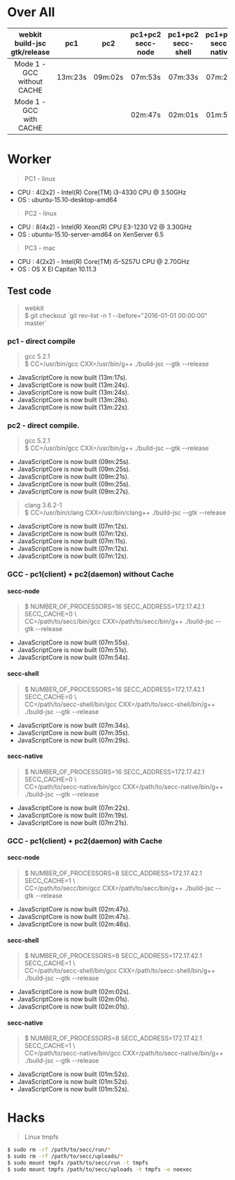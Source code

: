 # Over All
| webkit build-jsc <br> gtk/release  |   pc1   |   pc2   | pc1+pc2 <br> secc-node | pc1+pc2 <br> secc-shell | pc1+pc2 <br> secc-native |
|:--:|:-------:|:-------:|:-----------------:|:------------------:|:-------------------:|
| Mode 1 - GCC <br> without CACHE | 13m:23s | 09m:02s |      07m:53s      |       07m:33s      |       07m:21s       |
|   Mode 1 - GCC <br> with CACHE  |         |         |      02m:47s      |       02m:01s      |       01m:52s       |


# Worker

> PC1 - linux
* CPU : 4(2x2) - Intel(R) Core(TM) i3-4330 CPU @ 3.50GHz
* OS : ubuntu-15.10-desktop-amd64

> PC2 - linux
* CPU : 8(4x2) - Intel(R) Xeon(R) CPU E3-1230 V2 @ 3.30GHz
* OS : ubuntu-15.10-server-amd64 on XenServer 6.5

> PC3 - mac
* CPU : 4(2x2) - Intel(R) Core(TM) i5-5257U CPU @ 2.70GHz
* OS : OS X El Capitan 10.11.3

## Test code
> webkit <br>
> $ git checkout \`git rev-list -n 1 --before="2016-01-01 00:00:00" master\`


### pc1 - direct compile
> gcc 5.2.1 <br>
> $ CC=/usr/bin/gcc CXX=/usr/bin/g++ ./build-jsc --gtk --release
* JavaScriptCore is now built (13m:17s).
* JavaScriptCore is now built (13m:24s).
* JavaScriptCore is now built (13m:24s).
* JavaScriptCore is now built (13m:28s).
* JavaScriptCore is now built (13m:22s).


### pc2 - direct compile.
> gcc 5.2.1 <br>
> $ CC=/usr/bin/gcc CXX=/usr/bin/g++ ./build-jsc --gtk --release
* JavaScriptCore is now built (09m:25s).
* JavaScriptCore is now built (09m:25s).
* JavaScriptCore is now built (09m:21s).
* JavaScriptCore is now built (09m:25s).
* JavaScriptCore is now built (09m:27s).

> clang 3.6.2-1 <br>
> $ CC=/usr/bin/clang CXX=/usr/bin/clang++ ./build-jsc --gtk --release
*  JavaScriptCore is now built (07m:12s).
*  JavaScriptCore is now built (07m:12s).
*  JavaScriptCore is now built (07m:11s).
*  JavaScriptCore is now built (07m:12s).
*  JavaScriptCore is now built (07m:12s).


### GCC - pc1(client) + pc2(daemon) without Cache
#### secc-node
> $ NUMBER_OF_PROCESSORS=16 SECC_ADDRESS=172.17.42.1 SECC_CACHE=0 \ <br>
> CC=/path/to/secc/bin/gcc CXX=/path/to/secc/bin/g++ ./build-jsc --gtk --release
* JavaScriptCore is now built (07m:55s).
* JavaScriptCore is now built (07m:51s).
* JavaScriptCore is now built (07m:54s).

#### secc-shell
> $ NUMBER_OF_PROCESSORS=16 SECC_ADDRESS=172.17.42.1 SECC_CACHE=0 \ <br>
> CC=/path/to/secc-shell/bin/gcc CXX=/path/to/secc-shell/bin/g++ ./build-jsc --gtk --release
* JavaScriptCore is now built (07m:34s).
* JavaScriptCore is now built (07m:35s).
* JavaScriptCore is now built (07m:29s).

#### secc-native
> $ NUMBER_OF_PROCESSORS=16 SECC_ADDRESS=172.17.42.1 SECC_CACHE=0 \ <br>
> CC=/path/to/secc-native/bin/gcc CXX=/path/to/secc-native/bin/g++ ./build-jsc --gtk --release
* JavaScriptCore is now built (07m:22s).
* JavaScriptCore is now built (07m:19s).
* JavaScriptCore is now built (07m:21s).

### GCC - pc1(client) + pc2(daemon) with Cache
#### secc-node
> $ NUMBER_OF_PROCESSORS=8 SECC_ADDRESS=172.17.42.1 SECC_CACHE=1 \ <br>
> CC=/path/to/secc/bin/gcc CXX=/path/to/secc/bin/g++ ./build-jsc --gtk --release
* JavaScriptCore is now built (02m:47s).
* JavaScriptCore is now built (02m:47s).
* JavaScriptCore is now built (02m:46s).

#### secc-shell
> $ NUMBER_OF_PROCESSORS=8 SECC_ADDRESS=172.17.42.1 SECC_CACHE=1 \ <br>
> CC=/path/to/secc-shell/bin/gcc CXX=/path/to/secc-shell/bin/g++ ./build-jsc --gtk --release
* JavaScriptCore is now built (02m:02s).
* JavaScriptCore is now built (02m:01s).
* JavaScriptCore is now built (02m:01s).

#### secc-native
> $ NUMBER_OF_PROCESSORS=8 SECC_ADDRESS=172.17.42.1 SECC_CACHE=1 \ <br>
> CC=/path/to/secc-native/bin/gcc CXX=/path/to/secc-native/bin/g++ ./build-jsc --gtk --release
* JavaScriptCore is now built (01m:52s).
* JavaScriptCore is now built (01m:52s).
* JavaScriptCore is now built (01m:52s).



# Hacks
> Linux tmpfs
```bash
$ sudo rm -rf /path/to/secc/run/*
$ sudo rm -rf /path/to/secc/uploads/*
$ sudo mount tmpfs /path/to/secc/run -t tmpfs
$ sudo mount tmpfs /path/to/secc/uploads -t tmpfs -o noexec
```
